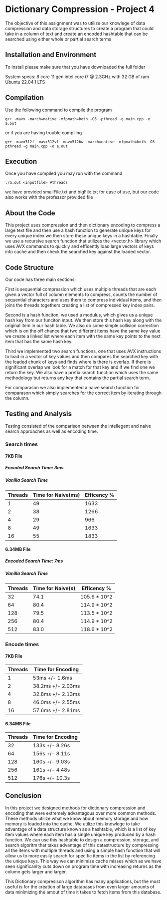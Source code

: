 # Dictionary Compression - Project 4

The objective of this assignment was to utilize our knowlege of data compression and data storage structures to create a program that could take in a column of text
and create an encoded hashtable that can be searched using either whole or partial search terms

## Installation and Environment

To Install please make sure that you have downloaded the full folder

System specs:
8 core 11 gen intel core i7 @ 2.3GHz with 32 GB of ram
Ubuntu 22.04.1 LTS

## Compilation

Use the following command to compile the program

```
g++ -mavx -march=native -mfpmath=both -O3 -pthread -g main.cpp -o a.out
```
or if you are having trouble compiling
```
g++ -mavx512f -mavx512vl -mavx512bw -march=native -mfpmath=both -O3 -pthread -g main.cpp -o a.out
```
## Execution

Once you have compiled you may run with the command
```
./a.out <inputfile> #threads
```
we have provided smallFile.txt and bigFile.txt for ease of use, but our code also works with the professor provided file

## About the Code

This project uses compression and then dictionary encoding to compress a large text file and then use a hash function to generate unique keys for every unique index
we then store these unique keys in a hashtable.  Finally we use a recursive search function that utilizes the <vector.h> library which uses AVX commands to quickly and efficently load large vectors of keys into cache and then check the searched key against the loaded vector.

## Code Structure

Our code has three main sections: 

First is sequential compression which uses multiple threads that are each given a vector full of column elements to compress, counts the number of sequential characters and uses them to compress individual items, and then joins the threads togethers creating a list of compressed key index pairs.

Second is a hash funciton, we used a modulus, which gives us a unique hash key from our funciton input. We then store this hash key along with the original item in our hash table. We also do some simple collision correction which is on the off chance that two different items have the same key value we create a linked list where each item with the same key points to the next item that has the same hash key.

Third we implemented two search functions, one that uses AVX instructions to load in a vector of key values and then compares the searched key with the loaded chunk of keys and finds where is there is overlap. If there is significant overlap we look for a match for that key and if we find one we return the key. We also have a prefix search function which uses the same methodology but returns any key that contains the partial search term.

For comparason we also implemented a naive search function for comparason which simply searches for the correct item by iterating through the column.

## Testing and Analysis

Testing consisted of the comparison between the intellegent and naive search approaches as well as encoding time.

### Search times
#### 7KB File
##### Encoded Search Time: 3ms

##### Vanilla Search Time
| Threads |  Time for Naive(ms) | Efficency % |
|---------------|---------------|---------------|
| 1	| 49 |  1633 |
| 2	| 38 |  1266 |
| 4	| 29 |  966 |
| 8	| 49 |  1633 |
| 16  | 55 |  1833 |

#### 6.34MB File
##### Encoded Search Time: 7ms

##### Vanilla Search Time
| Threads |  Time for Naive(s) | Efficency % |
|---------------|---------------|---------------|
| 32	| 74.1 |  105.6 * 10^2 |
| 64	| 80.4 |  114.9 * 10^2 |
| 128	| 79.5 |  113.5 * 10^2 |
| 256	| 80.4 |  114.9 * 10^2 |
| 512	| 83.0 |  118.6 * 10^2 |

### Encode times
#### 7KB File
| Threads | Time for Encoding |
|---------------|---------------|
| 1 |	53ms +/- 1.6ms	|
| 2 |	38.2ms +/- 2.03ms	|
| 4 |	32.8ms +/- 2.13ms	|
| 8 |	46.0ms +/- 2.55ms	|
| 16 |	57.6ms +/- 2.81ms	|

#### 6.34MB File
| Threads | Time for Encoding |
|---------------|---------------|
| 32 |	133s  +/- 8.26s	|
| 64 |	156s  +/- 8.11s |
| 128 |	160s  +/- 9.03s |
| 256 |	161s	+/- 4.48s |
| 512 |	176s  +/- 10.3s	|


## Conclusion

In this project we designed methods for dictionary compression and encoding that were extremely advantagous over more common methods. These methods utilize what we know about memory storage and how memory is loaded into the cache. We utilize this knowlege to take advantage of a data structure known as a hashtable, which is a list of key item values where each item has a single unique key produced by a hash function. We can use this hashtable to design a compression, storage, and search algoritm that takes advantage of this datastructure by compressing all the items with multiple threads and using a simple hash function that will allow us to more easily search for specific items in the list by referencing the unique keys. This way we can minimize cache misses which as we have seen significanlty cuts down on program time with increasing returns as the column gets larger and larger.

This Dictionary compresison algorithm has many applications, but the most useful is for the creation of large databases from even larger amounts of data minimizing the amout of time it takes to fetch items from this database.
